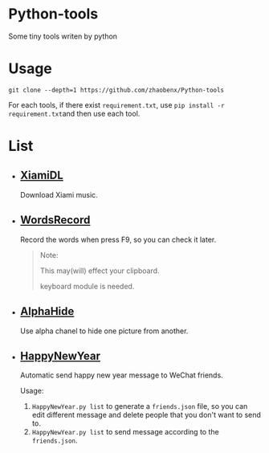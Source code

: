 # Python-tools
Some tiny tools writen by python

# Usage

`git clone --depth=1 https://github.com/zhaobenx/Python-tools`

For each tools, if there exist `requirement.txt`, use `pip install -r requirement.txt`and then use each tool.

# List

-   ## [XiamiDL](XiamiDL/)

    Download Xiami music.

-   ## [WordsRecord](WordsRecord/)

    Record the words when press F9, so you can check it later.

    >   Note:
    >
    >   This may(will) effect your clipboard. 
    >
    >   keyboard module is needed.

-   ## [AlphaHide](AlphaHide/)

    Use alpha chanel to hide one picture from another.

-   ## [HappyNewYear](HappyNewYear/)

    Automatic send happy new year message to WeChat friends.

    Usage:

    1.  `HappyNewYear.py list` to generate a `friends.json` file, so you can edit different message and delete people that you don't want to send to.
    2.  `HappyNewYear.py list` to send message according to the `friends.json`.

    ​